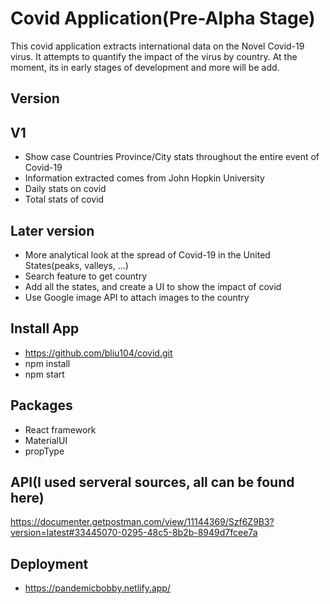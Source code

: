 # Covid Application(Pre-Alpha Stage)
This covid application extracts international data on the Novel Covid-19 virus. It attempts to quantify the impact of the virus by country. At the moment, its in early stages of development and more will be add.

## Version

## V1
- Show case Countries Province/City stats throughout the entire event of Covid-19
- Information extracted comes from John Hopkin University
- Daily stats on covid
- Total stats of covid

## Later version
- More analytical look at the spread of Covid-19 in the United States(peaks, valleys, ...)
- Search feature to get country
- Add all the states, and create a UI to show the impact of covid
- Use Google image API to attach images to the country

## Install App
- https://github.com/bliu104/covid.git
- npm install
- npm start

## Packages
- React framework
- MaterialUI
- propType

## API(I used serveral sources, all can be found here)
https://documenter.getpostman.com/view/11144369/Szf6Z9B3?version=latest#33445070-0295-48c5-8b2b-8949d7fcee7a

## Deployment
- https://pandemicbobby.netlify.app/

